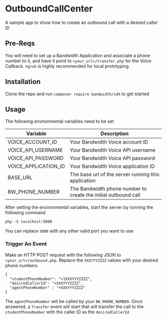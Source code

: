# OutboundCallCenter

A sample app to show how to create an outbound call with a desired caller ID

## Pre-Reqs

You will need to set up a Bandwidth Application and associate a phone number to it, and have it point to `<your_url>/transfer.php` for the Voice Callback. `ngrok` is highly recommended for local prototyping.

## Installation

Clone the repo and run `composer require bandwidth/sdk` to get started

## Usage

The following environmental variables need to be set

| Variable | Description |
|--|--|
| VOICE_ACCOUNT_ID | Your Bandwidth Voice account ID |
| VOICE_API_USERNAME | Your Bandwidth Voice API username |
| VOICE_API_PASSWORD | Your Bandwidth Voice API password |
| VOICE_APPLICATION_ID | Your Bandwidth Voice application ID |
| BASE_URL | The base url of the server running this application |
| BW_PHONE_NUMBER | The Bandwidth phone number to create the initial outbound call |

After setting the environmental variables, start the server by running the following command

```
php -S localhost:5000
```

You can replace `5000` with any other valid port you want to use

### Trigger An Event

Make an HTTP POST request with the following JSON to `<your_url>/outbound.php`. Replace the `XXXYYYZZZZ` values with your desired phone numbers

```
{
  "studentPhoneNumber": "+1XXXYYYZZZZ",
  "desiredCallerId": "+XXXYYYZZZZ",
  "agentPhoneNumber" : "+XXXYYYZZZZ"
}
```

The `agentPhoneNumber` will be called by your `BW_PHONE_NUMBER`. Once answered, a `Transfer` event will start that will transfer the call to the `studentPhoneNumber` with the caller ID as the `desiredCallerId`
